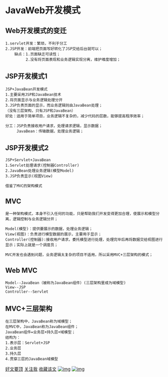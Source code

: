 # JavaWeb开发模式

## Web开发模式的变迁

```
1.servlet开发：繁琐，不利于分工
2.JSP开发：前端把页面写好转化了JSP交给后台就可以；
    缺点：1.页面缺乏可读性；
         2.没有将页面表现和业务逻辑实现分离，维护难度增加；
```

## JSP开发模式1

```
JSP+JavaBean开发模式
1.主要采用JSP和JavaBean技术
2.将页面显示与业务逻辑处理分开
3.JSP负责页面的显示，而业务逻辑则由JavaBean处理；
（没有三层架构，只有JSP和JavaBean）
好处：适用于简单项目，业务逻辑不复杂的，减少代码的层数，能够提高程序效率；

分工：JSP负责接收用户请求，处理请求逻辑，显示数据；
     JavaBean：传输数据，处理业务逻辑；
```

## JSP开发模式2

```
JSP+Servlet+JavaBean
1.Servlet处理请求(控制器Controller)
2.JavaBean处理业务逻辑(模型Model)
3.JSP负责显示(视图View)

借鉴了MVC的架构模式
```

## MVC

```
是一种架构模式，本身不引入任何的功能，只是帮助我们开发变得更加合理，使展示和模型分离，逻辑控制与业务逻辑分开；

Model(模型)：提供要展示的数据，处理业务逻辑；
View(视图)：负责进行模型数据的展示，主要用于显示；
Controller(控制器):接收用户请求，委托模型进行处理，处理完毕后再将数据交给视图进行显示；实际上就是一个调度员；

MVC开发也会遇到问题，业务逻辑太复杂的项目不适用，所以采用MVC+三层架构的模式；
```

## Web MVC

```
Model--JavaBean（被称为JavaBean组件）(三层架构里成为域模型)
View--JSP
Controller--Servlet
```

## MVC+三层架构

```
在三层架构中，JavaBean称为域模型；
在MVC中，JavaBean称为JavaBean组件；
JavaBean组件=业务层+持久层+域模型；
结构为：
1.表示层：Servlet+JSP
2.业务层
3.持久层
4.贯穿三层的JavaBean域模型
```







[好文要顶](javascript:void(0);) [关注我](javascript:void(0);) [收藏该文](javascript:void(0);) [![img](https://common.cnblogs.com/images/icon_weibo_24.png)](javascript:void(0);) [![img](https://common.cnblogs.com/images/wechat.png)](javascript:void(0);)